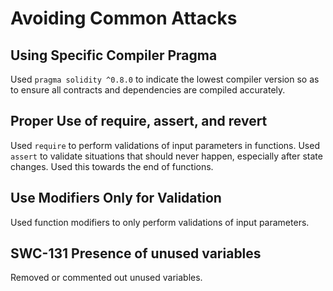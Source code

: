 # Avoiding Common Attacks

## Using Specific Compiler Pragma
Used `pragma solidity ^0.8.0` to indicate the lowest compiler version so as to ensure all contracts and dependencies are compiled accurately.

## Proper Use of require, assert, and revert
Used `require` to perform validations of input parameters in functions.
Used `assert` to validate situations that should never happen, especially after state changes. Used this towards the end of functions.

## Use Modifiers Only for Validation
Used function modifiers to only perform validations of input parameters.

## SWC-131 Presence of unused variables
Removed or commented out unused variables.
